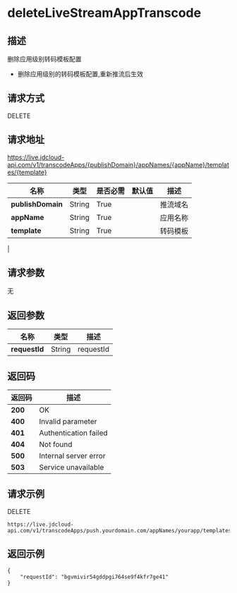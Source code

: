 # deleteLiveStreamAppTranscode


## 描述
删除应用级别转码模板配置
- 删除应用级别的转码模板配置,重新推流后生效


## 请求方式
DELETE

## 请求地址
https://live.jdcloud-api.com/v1/transcodeApps/{publishDomain}/appNames/{appName}/templates/{template}

|名称|类型|是否必需|默认值|描述|
|---|---|---|---|---|
|**publishDomain**|String|True| |推流域名|
|**appName**|String|True| |应用名称|
|**template**|String|True| |转码模板|
|

## 请求参数
无


## 返回参数
|名称|类型|描述|
|---|---|---|
|**requestId**|String|requestId|


## 返回码
|返回码|描述|
|---|---|
|**200**|OK|
|**400**|Invalid parameter|
|**401**|Authentication failed|
|**404**|Not found|
|**500**|Internal server error|
|**503**|Service unavailable|

## 请求示例
DELETE
```
https://live.jdcloud-api.com/v1/transcodeApps/push.yourdomain.com/appNames/yourapp/templates/shd

```

## 返回示例
```
{
    "requestId": "bgvmivir54gddpgi764se9f4kfr7ge41"
}
```

